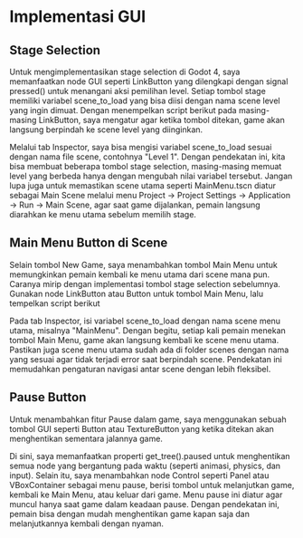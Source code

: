 # Implementasi GUI
## Stage Selection
Untuk mengimplementasikan stage selection di Godot 4, saya memanfaatkan node GUI seperti LinkButton yang dilengkapi dengan signal pressed() untuk menangani aksi pemilihan level. Setiap tombol stage memiliki variabel scene_to_load yang bisa diisi dengan nama scene level yang ingin dimuat. Dengan menempelkan script berikut pada masing-masing LinkButton, saya  mengatur agar ketika tombol ditekan, game akan langsung berpindah ke scene level yang diinginkan.

Melalui tab Inspector, saya bisa mengisi variabel scene_to_load sesuai dengan nama file scene, contohnya "Level 1". Dengan pendekatan ini, kita bisa membuat beberapa tombol stage selection, masing-masing memuat level yang berbeda hanya dengan mengubah nilai variabel tersebut. Jangan lupa juga untuk memastikan scene utama seperti MainMenu.tscn diatur sebagai Main Scene melalui menu Project -> Project Settings -> Application -> Run -> Main Scene, agar saat game dijalankan, pemain langsung diarahkan ke menu utama sebelum memilih stage.

## Main Menu Button di Scene 
Selain tombol New Game, saya menambahkan tombol Main Menu untuk memungkinkan pemain kembali ke menu utama dari scene mana pun. Caranya mirip dengan implementasi tombol stage selection sebelumnya. Gunakan node LinkButton atau Button untuk tombol Main Menu, lalu tempelkan script berikut

Pada tab Inspector, isi variabel scene_to_load dengan nama scene menu utama, misalnya "MainMenu". Dengan begitu, setiap kali pemain menekan tombol Main Menu, game akan langsung kembali ke scene menu utama. Pastikan juga scene menu utama sudah ada di folder scenes dengan nama yang sesuai agar tidak terjadi error saat berpindah scene. Pendekatan ini memudahkan pengaturan navigasi antar scene dengan lebih fleksibel.

## Pause Button
Untuk menambahkan fitur Pause dalam game, saya menggunakan sebuah tombol GUI seperti Button atau TextureButton yang ketika ditekan akan menghentikan sementara jalannya game.

Di sini, saya memanfaatkan properti get_tree().paused untuk menghentikan semua node yang bergantung pada waktu (seperti animasi, physics, dan input). Selain itu, saya menambahkan node Control seperti Panel atau VBoxContainer sebagai menu pause, berisi tombol untuk melanjutkan game, kembali ke Main Menu, atau keluar dari game. Menu pause ini diatur agar muncul hanya saat game dalam keadaan pause. Dengan pendekatan ini, pemain bisa dengan mudah menghentikan game kapan saja dan melanjutkannya kembali dengan nyaman.